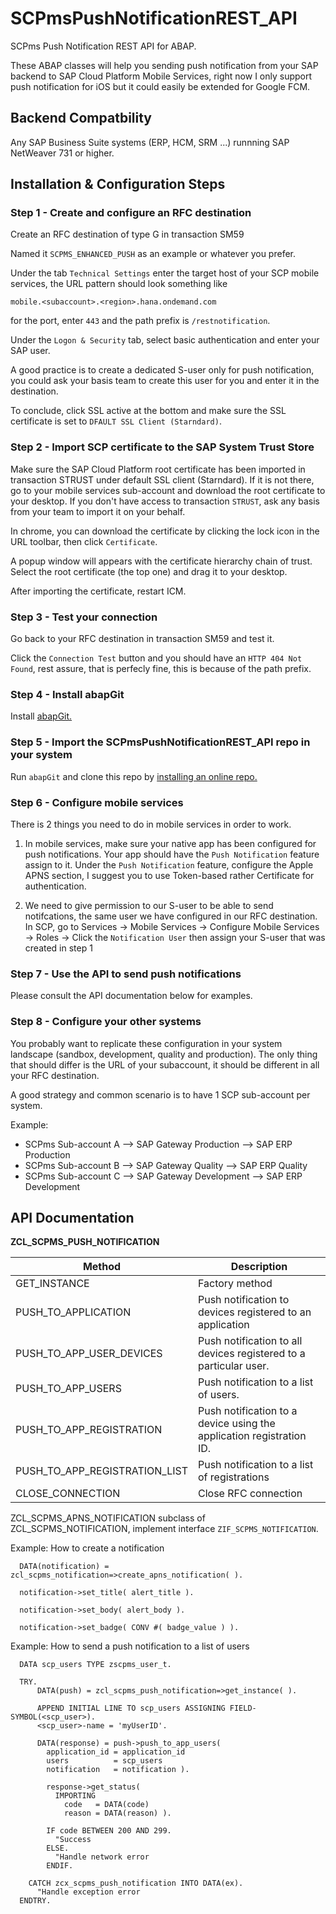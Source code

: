 # SCPmsPushNotificationREST_API

SCPms Push Notification REST API for ABAP.

These ABAP classes will help you sending push notification from your SAP backend to SAP Cloud Platform Mobile Services, right now I only support push notification for iOS but it could easily be extended for Google FCM. 

## Backend Compatbility

Any SAP Business Suite systems (ERP, HCM, SRM ...) runnning SAP NetWeaver 731 or higher.

## Installation & Configuration Steps

### Step 1 - Create and configure an RFC destination

Create an RFC destination of type G in transaction SM59

Named it `SCPMS_ENHANCED_PUSH` as an example or whatever you prefer.

Under the tab `Technical Settings` enter the target host of your SCP mobile services, the URL pattern should look something like

```
mobile.<subaccount>.<region>.hana.ondemand.com
```

for the port, enter `443` and the path prefix is `/restnotification`.

Under the `Logon & Security` tab, select basic authentication and enter your SAP user.

A good practice is to create a dedicated S-user only for push notification, you could ask your basis team to create this user for you and enter it in the destination.

To conclude, click SSL active at the bottom and make sure the SSL certificate is set to `DFAULT SSL Client (Starndard)`.

### Step 2 - Import SCP certificate to the SAP System Trust Store

Make sure the SAP Cloud Platform root certificate has been imported in transaction STRUST under default SSL client (Starndard).
If it is not there, go to your mobile services sub-account and download the root certificate to your desktop. If you don't have access to transaction `STRUST`, ask any basis from your team to import it on your behalf.

In chrome, you can download the certificate by clicking the lock icon in the URL toolbar, then click `Certificate`.

A popup window will appears with the certificate hierarchy chain of trust. Select the root certificate (the top one) and drag it to your desktop.

After importing the certificate, restart ICM.

### Step 3 - Test your connection

Go back to your RFC destination in transaction SM59 and test it.

Click the `Connection Test` button and you should have an `HTTP 404 Not Found`, rest assure, that is perfecly fine, this is because of the path prefix.

### Step 4 - Install abapGit

Install [abapGit.](https://docs.abapgit.org/guide-install.html)

### Step 5 - Import the SCPmsPushNotificationREST_API repo in your system

Run `abapGit` and clone this repo by [installing an online repo.](https://docs.abapgit.org/guide-online-install.html)

### Step 6 - Configure mobile services

There is 2 things you need to do in mobile services in order to work.

1) In mobile services, make sure your native app has been configured for push notifications. Your app should have the `Push Notification` feature assign to it.
Under the `Push Notification` feature, configure the Apple APNS section, I suggest you to use Token-based rather Certificate for authentication.

1) We need to give permission to our S-user to be able to send notifcations, the same user we have configured in our RFC destination. In SCP, go to Services -> Mobile Services -> Configure Mobile Services -> Roles -> Click the `Notification User` then assign your S-user that was created in step 1

### Step 7 - Use the API to send push notifications

Please consult the API documentation below for examples.

### Step 8 - Configure your other systems

You probably want to replicate these configuration in your system landscape (sandbox, development, quality and production).
The only thing that should differ is the URL of your subaccount, it should be different in all your RFC destination.

A good strategy and common scenario is to have 1 SCP sub-account per system.

Example:
- SCPms Sub-account A --> SAP Gateway Production --> SAP ERP Production
- SCPms Sub-account B --> SAP Gateway Quality --> SAP ERP Quality
- SCPms Sub-account C --> SAP Gateway Development --> SAP ERP Development

## API Documentation

**ZCL_SCPMS_PUSH_NOTIFICATION**

| Method                        | Description                                                          |
| ----------------------------- | -------------------------------------------------------------------- |
| GET_INSTANCE                  | Factory method                                                       |
| PUSH_TO_APPLICATION           | Push notification to devices registered to an application            |
| PUSH_TO_APP_USER_DEVICES      | Push notification to all devices registered to a particular user.    |
| PUSH_TO_APP_USERS             | Push notification to a list of users.                                |
| PUSH_TO_APP_REGISTRATION      | Push notification to a device using the application registration ID. |
| PUSH_TO_APP_REGISTRATION_LIST | Push notification to a list of registrations                         |
| CLOSE_CONNECTION              | Close RFC connection                                                 |

ZCL_SCPMS_APNS_NOTIFICATION subclass of ZCL_SCPMS_NOTIFICATION, implement interface `ZIF_SCPMS_NOTIFICATION`.

Example: How to create a notification

  ```ABAP
    DATA(notification) = zcl_scpms_notification=>create_apns_notification( ).

    notification->set_title( alert_title ).

    notification->set_body( alert_body ).

    notification->set_badge( CONV #( badge_value ) ).
  ```

Example: How to send a push notification to a list of users
```ABAP
  DATA scp_users TYPE zscpms_user_t.

  TRY.
      DATA(push) = zcl_scpms_push_notification=>get_instance( ).

      APPEND INITIAL LINE TO scp_users ASSIGNING FIELD-SYMBOL(<scp_user>).
      <scp_user>-name = 'myUserID'.

      DATA(response) = push->push_to_app_users(
        application_id = application_id
        users          = scp_users
        notification   = notification ).

        response->get_status(
          IMPORTING
            code   = DATA(code)
            reason = DATA(reason) ).

        IF code BETWEEN 200 AND 299.
          "Success  
        ELSE.
          "Handle network error  
        ENDIF.

    CATCH zcx_scpms_push_notification INTO DATA(ex).
      "Handle exception error
  ENDTRY.
```